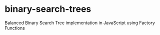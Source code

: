 # binary-search-trees
Balanced Binary Search Tree implementation in JavaScript using Factory Functions
